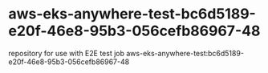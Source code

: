 # aws-eks-anywhere-test-bc6d5189-e20f-46e8-95b3-056cefb86967-48
repository for use with E2E test job aws-eks-anywhere-test:bc6d5189-e20f-46e8-95b3-056cefb86967-48
